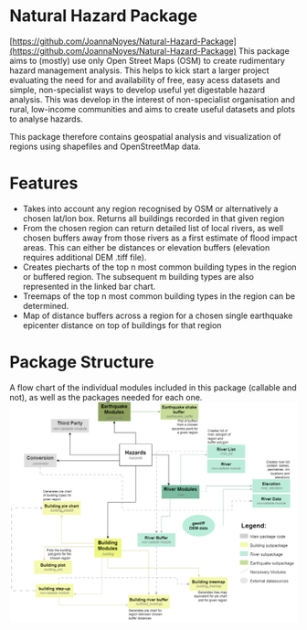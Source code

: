 # Natural Hazard Package
[https://github.com/JoannaNoyes/Natural-Hazard-Package](https://github.com/JoannaNoyes/Natural-Hazard-Package)
This package aims to (mostly) use only Open Street Maps (OSM) to create rudimentary hazard management analysis. This helps to kick start a larger project evaluating the need for and availability of free, easy acess datasets and simple, non-specialist ways to develop useful yet digestable hazard analysis. This was develop in the interest of non-specialist organisation and rural, low-income communities and aims to create useful datasets and plots to analyse hazards. 

This package therefore contains geospatial analysis and visualization of regions using shapefiles and OpenStreetMap data.

# Features
- Takes into account any region recognised by OSM or alternatively a chosen lat/lon box. Returns all buildings recorded in that given region
- From the chosen region can return detailed list of local rivers, as well chosen buffers away from those rivers as a first estimate of flood impact areas. This can either be distances or elevation buffers (elevation requires additional DEM .tiff file).
- Creates piecharts of the top n most common building types in the region or buffered region. The subsequent m building types are also represented in the linked bar chart.
- Treemaps of the top n most common building types in the region can be determined.
- Map of distance buffers across a region for a chosen single earthquake epicenter distance on top of buildings for that region

# Package Structure
A flow chart of the individual modules included in this package (callable and not), as well as the packages needed for each one.
![Flow chart of the package structure](package_layout.drawio.png) 
